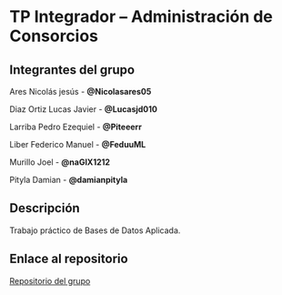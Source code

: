 # TP Integrador – Administración de Consorcios

## Integrantes del grupo

Ares Nicolás jesús        - **@Nicolasares05**  

Diaz Ortiz Lucas Javier   - **@Lucasjd010**

Larriba	Pedro Ezequiel    - **@Piteeerr**  

Liber Federico Manuel     - **@FeduuML**  

Murillo	Joel              - **@naGIX1212**  

Pityla Damian	            - **@damianpityla**  

## Descripción
Trabajo práctico de Bases de Datos Aplicada.

## Enlace al repositorio
[Repositorio del grupo](https://github.com/damianpityla/TP_BBDDA)
